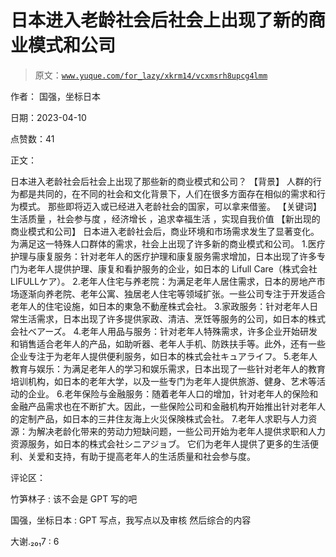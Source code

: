 # 日本进入老龄社会后社会上出现了新的商业模式和公司

> 原文：[`www.yuque.com/for_lazy/xkrm14/vcxmsrh8upcg4lmm`](https://www.yuque.com/for_lazy/xkrm14/vcxmsrh8upcg4lmm)

作者： 国强，坐标日本

日期：2023-04-10

点赞数：41

正文：

日本进入老龄社会后社会上出现了那些新的商业模式和公司？ 【背景】 人群的行为都是共同的，在不同的社会和文化背景下，人们在很多方面存在相似的需求和行为模式。 那些即将迈入或已经进入老龄社会的国家，可以拿来借鉴。 【关键词】 生活质量 ，社会参与度 ，经济增长 ，追求幸福生活 ，实现自我价值 【新出现的商业模式和公司】 日本进入老龄社会后，商业环境和市场需求发生了显著变化。为满足这一特殊人口群体的需求，社会上出现了许多新的商业模式和公司。 1.医疗护理与康复服务：针对老年人的医疗护理和康复服务需求增加，日本出现了许多专门为老年人提供护理、康复和看护服务的企业，如日本的 Lifull Care（株式会社 LIFULLケア）。 2.老年人住宅与养老院：为满足老年人居住需求，日本的房地产市场逐渐向养老院、老年公寓、独居老人住宅等领域扩张。一些公司专注于开发适合老年人的住宅设施，如日本的東急不動産株式会社。 3.家政服务：针对老年人日常生活需求，日本出现了许多提供家政、清洁、烹饪等服务的公司，如日本的株式会社ベアーズ。 4.老年人用品与服务：针对老年人特殊需求，许多企业开始研发和销售适合老年人的产品，如助听器、老年人手机、防跌扶手等。此外，还有一些企业专注于为老年人提供便利服务，如日本的株式会社キュアライフ。 5.老年人教育与娱乐：为满足老年人的学习和娱乐需求，日本出现了一些针对老年人的教育培训机构，如日本的老年大学，以及一些专门为老年人提供旅游、健身、艺术等活动的企业。 6.老年保险与金融服务：随着老年人口的增加，针对老年人的保险和金融产品需求也在不断扩大。因此，一些保险公司和金融机构开始推出针对老年人的定制产品，如日本的三井住友海上火災保険株式会社。 7.老年人求职与人力资源：为解决老龄化带来的劳动力短缺问题，一些公司开始为老年人提供求职和人力资源服务，如日本的株式会社シニアジョブ。 它们为老年人提供了更多的生活便利、关爱和支持，有助于提高老年人的生活质量和社会参与度。

评论区：

竹笋林子 : 该不会是 GPT 写的吧

国强，坐标日本 : GPT 写点，我写点以及审核 然后综合的内容

大谢.₂₀₁7 : 6

